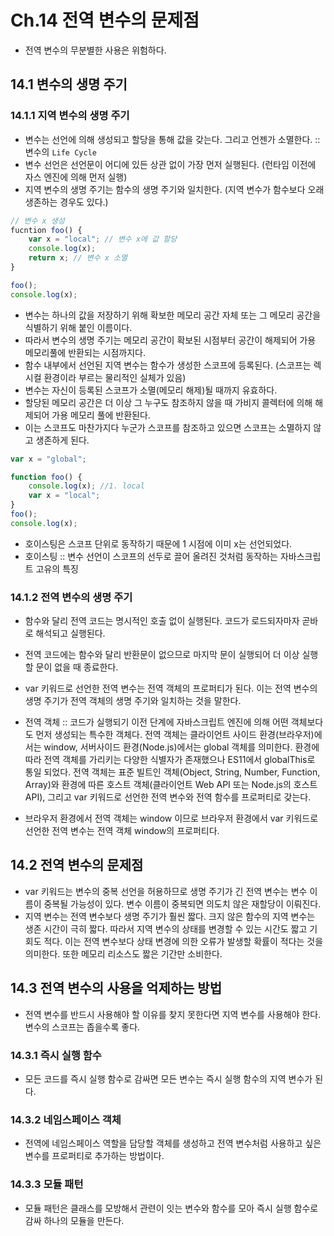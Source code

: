 # Ch.14 전역 변수의 문제점

- 전역 변수의 무분별한 사용은 위험하다.

## 14.1 변수의 생명 주기

### 14.1.1 지역 변수의 생명 주기

- 변수는 선언에 의해 생성되고 할당을 통해 값을 갖는다. 그리고 언젠가 소멸한다. :: 변수의 `Life Cycle`
- 변수 선언은 선언문이 어디에 있든 상관 없이 가장 먼저 실행된다. (런타임 이전에 자스 엔진에 의해 먼저 실행)
- 지역 변수의 생명 주기는 함수의 생명 주기와 일치한다. (지역 변수가 함수보다 오래 생존하는 경우도 있다.)

```jsx
// 변수 x 생성
fucntion foo() {
    var x = "local"; // 변수 x에 값 할당
    console.log(x);
    return x; // 변수 x 소멸
}

foo();
console.log(x);
```

- 변수는 하나의 값을 저장하기 위해 확보한 메모리 공간 자체 또는 그 메모리 공간을 식별하기 위해 붙인 이름이다.
- 따라서 변수의 생명 주기는 메모리 공간이 확보된 시점부터 공간이 해제되어 가용 메모리풀에 반환되는 시점까지다.
- 함수 내부에서 선언된 지역 변수는 함수가 생성한 스코프에 등록된다. (스코프는 렉시컬 환경이라 부르는 물리적인 실체가 있음)
- 변수는 자신이 등록된 스코프가 소멸(메모리 해제)될 때까지 유효하다.
- 할당된 메모리 공간은 더 이상 그 누구도 참조하지 않을 때 가비지 콜렉터에 의해 해제되어 가용 메모리 풀에 반환된다.
- 이는 스코프도 마찬가지다 누군가 스코프를 참조하고 있으면 스코프는 소멸하지 않고 생존하게 된다.

```jsx
var x = "global";

function foo() {
	console.log(x); //1. local
	var x = "local";
}
foo();
console.log(x);
```

- 호이스팅은 스코프 단위로 동작하기 때문에 1 시점에 이미 x는 선언되었다.
- 호이스팅 :: 변수 선언이 스코프의 선두로 끌어 올려진 것처럼 동작하는 자바스크립트 고유의 특징

### 14.1.2 전역 변수의 생명 주기

- 함수와 달리 전역 코드는 명시적인 호출 없이 실행된다. 코드가 로드되자마자 곧바로 해석되고 실행된다.
- 전역 코드에는 함수와 달리 반환문이 없으므로 마지막 문이 실행되어 더 이상 실행할 문이 없을 때 종료한다.
- var 키워드로 선언한 전역 변수는 전역 객체의 프로퍼티가 된다. 이는 전역 변수의 생명 주기가 전역 객체의 생명 주기와 일치하는 것을 말한다.
- 전역 객체 :: 코드가 실행되기 이전 단계에 자바스크립트 엔진에 의해 어떤 객체보다도 먼저 생성되는 특수한 객체다. 전역 객체는 클라이언트 사이드 환경(브라우저)에서는 window, 서버사이드 환경(Node.js)에서는 global 객체를 의미한다. 환경에 따라 전역 객체를 가리키는 다양한 식별자가 존재했으나 ES11에서 globalThis로 통일 되었다.
  전역 객체는 표준 빌트인 객체(Object, String, Number, Function, Array)와 환경에 따른 호스트 객체(클라이언트 Web API 또는 Node.js의 호스트 API), 그리고 var 키워드로 선언한 전역 변수와 전역 함수를 프로퍼티로 갖는다.

- 브라우저 환경에서 전역 객체는 window 이므로 브라우저 환경에서 var 키워드로 선언한 전역 변수는 전역 객체 window의 프로퍼티다.

## 14.2 전역 변수의 문제점

- var 키워드는 변수의 중복 선언을 허용하므로 생명 주기가 긴 전역 변수는 변수 이름이 중복될 가능성이 있다. 변수 이름이 중복되면 의도치 않은 재할당이 이뤄진다.
- 지역 변수는 전역 변수보다 생명 주기가 훨씬 짧다. 크지 않은 함수의 지역 변수는 생존 시간이 극히 짧다. 따라서 지역 변수의 상태를 변경할 수 있는 시간도 짧고 기회도 적다. 이는 전역 변수보다 상태 변경에 의한 오류가 발생할 확률이 적다는 것을 의미한다. 또한 메모리 리소스도 짧은 기간만 소비한다.

## 14.3 전역 변수의 사용을 억제하는 방법

- 전역 변수를 반드시 사용해야 할 이유를 찾지 못한다면 지역 변수를 사용해야 한다. 변수의 스코프는 좁을수록 좋다.

### 14.3.1 즉시 실행 함수

- 모든 코드를 즉시 실행 함수로 감싸면 모든 변수는 즉시 실행 함수의 지역 변수가 된다.

### 14.3.2 네임스페이스 객체

- 전역에 네임스페이스 역할을 담당할 객체를 생성하고 전역 변수처럼 사용하고 싶은 변수를 프로퍼티로 추가하는 방법이다.

### 14.3.3 모듈 패턴

- 모듈 패턴은 클래스를 모방해서 관련이 잇는 변수와 함수를 모아 즉시 실행 함수로 감싸 하나의 모듈을 만든다.
